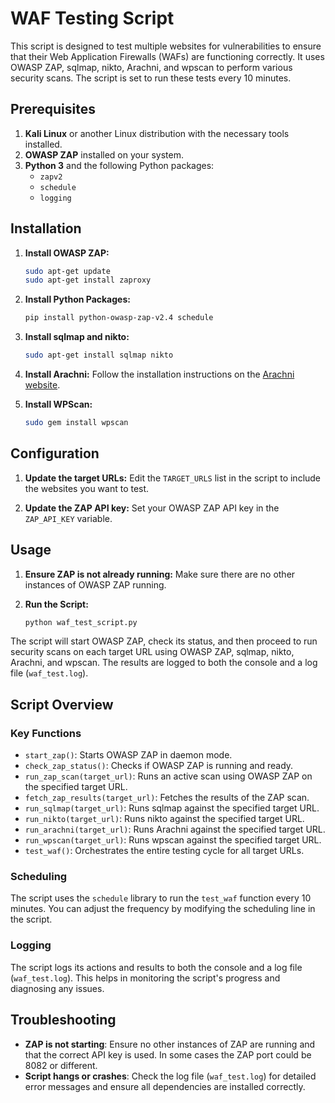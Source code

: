 
# WAF Testing Script

This script is designed to test multiple websites for vulnerabilities to ensure that their Web Application Firewalls (WAFs) are functioning correctly. It uses OWASP ZAP, sqlmap, nikto, Arachni, and wpscan to perform various security scans. The script is set to run these tests every 10 minutes.

## Prerequisites

1. **Kali Linux** or another Linux distribution with the necessary tools installed.
2. **OWASP ZAP** installed on your system.
3. **Python 3** and the following Python packages:
   - `zapv2`
   - `schedule`
   - `logging`

## Installation

1. **Install OWASP ZAP:**
   ```bash
   sudo apt-get update
   sudo apt-get install zaproxy
   ```

2. **Install Python Packages:**
   ```bash
   pip install python-owasp-zap-v2.4 schedule
   ```

3. **Install sqlmap and nikto:**
   ```bash
   sudo apt-get install sqlmap nikto
   ```

4. **Install Arachni:**
   Follow the installation instructions on the [Arachni website](https://github.com/Arachni/arachni#installation).

5. **Install WPScan:**
   ```bash
   sudo gem install wpscan
   ```

## Configuration

1. **Update the target URLs:**
   Edit the `TARGET_URLS` list in the script to include the websites you want to test.

2. **Update the ZAP API key:**
   Set your OWASP ZAP API key in the `ZAP_API_KEY` variable.

## Usage

1. **Ensure ZAP is not already running:**
   Make sure there are no other instances of OWASP ZAP running.

2. **Run the Script:**
   ```bash
   python waf_test_script.py
   ```

The script will start OWASP ZAP, check its status, and then proceed to run security scans on each target URL using OWASP ZAP, sqlmap, nikto, Arachni, and wpscan. The results are logged to both the console and a log file (`waf_test.log`).

## Script Overview

### Key Functions

- `start_zap()`: Starts OWASP ZAP in daemon mode.
- `check_zap_status()`: Checks if OWASP ZAP is running and ready.
- `run_zap_scan(target_url)`: Runs an active scan using OWASP ZAP on the specified target URL.
- `fetch_zap_results(target_url)`: Fetches the results of the ZAP scan.
- `run_sqlmap(target_url)`: Runs sqlmap against the specified target URL.
- `run_nikto(target_url)`: Runs nikto against the specified target URL.
- `run_arachni(target_url)`: Runs Arachni against the specified target URL.
- `run_wpscan(target_url)`: Runs wpscan against the specified target URL.
- `test_waf()`: Orchestrates the entire testing cycle for all target URLs.

### Scheduling

The script uses the `schedule` library to run the `test_waf` function every 10 minutes. You can adjust the frequency by modifying the scheduling line in the script.

### Logging

The script logs its actions and results to both the console and a log file (`waf_test.log`). This helps in monitoring the script's progress and diagnosing any issues.

## Troubleshooting

- **ZAP is not starting**: Ensure no other instances of ZAP are running and that the correct API key is used. In some cases the ZAP port could be 8082 or different.
- **Script hangs or crashes**: Check the log file (`waf_test.log`) for detailed error messages and ensure all dependencies are installed correctly.
